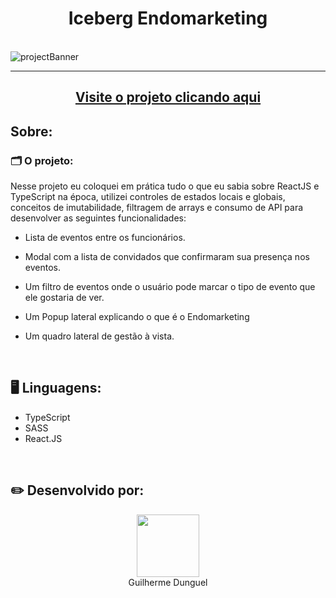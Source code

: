 <h1 align='center'>Iceberg Endomarketing</h1>

<br>
<img src='https://i.imgur.com/UA3Fide.jpg' alt='projectBanner'>
<hr>
<h2 align='center'><a href="https://iceberg-endomarketing-xx9s.vercel.app">Visite o projeto clicando aqui</a></h2>
<h2>Sobre:</h2>
  <h3>🗂️ O projeto:</h3>
  <p>Nesse projeto eu coloquei em prática tudo o que eu sabia sobre ReactJS e TypeScript na época, utilizei controles de estados locais e globais, conceitos de imutabilidade, filtragem de arrays e consumo de API para desenvolver as seguintes funcionalidades:</p>
    <ul>
      <li><p>Lista de eventos entre os funcionários.</p></li>
      <li><p>Modal com a lista de convidados que confirmaram sua presença nos eventos.</p></li>
      <li><p>Um filtro de eventos onde o usuário pode marcar o tipo de evento que ele gostaria de ver.</p></li>
      <li><p>Um Popup lateral explicando o que é o Endomarketing</p></li>
      <li><p>Um quadro lateral de gestão à vista.</p></li>
    </ul>
    <br>
<h2>🖥️ Linguagens:</h2>
<ul>
  <li>TypeScript</li>
  <li>SASS</li>
  <li>React.JS</li>
</ul>
<br>
<h2>✏️ Desenvolvido por:</h2>
<div align='center'>
  <img src="https://avatars.githubusercontent.com/u/89926690?v=4" width="100px">
  <br>
  <a align='center' src="https://github.com/GuilhermeDunguel">Guilherme Dunguel</a>
</div>
